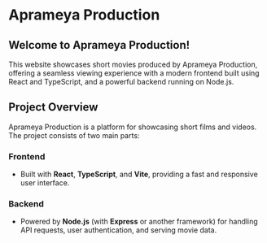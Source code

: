 # Aprameya Production

## Welcome to Aprameya Production!
This website showcases short movies produced by Aprameya Production, offering a seamless viewing experience with a modern frontend built using React and TypeScript, and a powerful backend running on Node.js.

## Project Overview
Aprameya Production is a platform for showcasing short films and videos. The project consists of two main parts:

### Frontend
- Built with **React**, **TypeScript**, and **Vite**, providing a fast and responsive user interface.

### Backend
- Powered by **Node.js** (with **Express** or another framework) for handling API requests, user authentication, and serving movie data.


